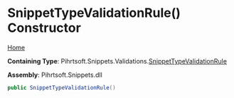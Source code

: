 # SnippetTypeValidationRule\(\) Constructor

[Home](../../../../../README.md)

**Containing Type**: Pihrtsoft\.Snippets\.Validations\.[SnippetTypeValidationRule](../README.md)

**Assembly**: Pihrtsoft\.Snippets\.dll

```csharp
public SnippetTypeValidationRule()
```

